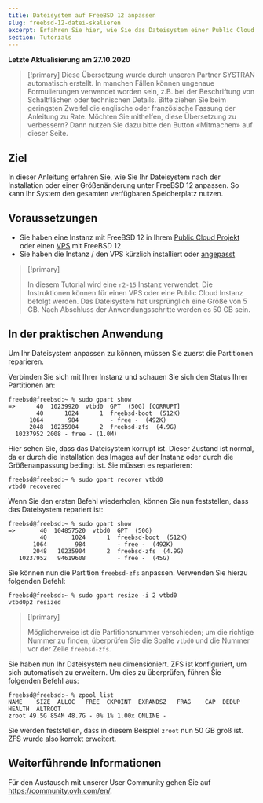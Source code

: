 ```yaml
---
title: Dateisystem auf FreeBSD 12 anpassen
slug: freebsd-12-datei-skalieren
excerpt: Erfahren Sie hier, wie Sie das Dateisystem einer Public Cloud Instanz oder eines VPS unter FreeBSD 12 anpassen
section: Tutorials
---
```


**Letzte Aktualisierung am 27.10.2020**

> [!primary]
> Diese Übersetzung wurde durch unseren Partner SYSTRAN automatisch erstellt. In manchen Fällen können ungenaue Formulierungen verwendet worden sein, z.B. bei der Beschriftung von Schaltflächen oder technischen Details. Bitte ziehen Sie beim geringsten Zweifel die englische oder französische Fassung der Anleitung zu Rate. Möchten Sie mithelfen, diese Übersetzung zu verbessern? Dann nutzen Sie dazu bitte den Button «Mitmachen» auf dieser Seite.
>

## Ziel

In dieser Anleitung erfahren Sie, wie Sie Ihr Dateisystem nach der Installation oder einer Größenänderung unter FreeBSD 12 anpassen. So kann Ihr System den gesamten verfügbaren Speicherplatz nutzen.

## Voraussetzungen

- Sie haben eine Instanz mit FreeBSD 12 in Ihrem [Public Cloud Projekt](https://www.ovhcloud.com/de/public-cloud/) oder einen [VPS](https://www.ovhcloud.com/de/vps/) mit FreeBSD 12
- Sie haben die Instanz / den VPS kürzlich installiert oder [angepasst](../nderung_der_groe_einer_instanz/)

> [!primary]
>
> In diesem Tutorial wird eine `r2-15` Instanz verwendet. Die Instruktionen können für einen VPS oder eine Public Cloud Instanz befolgt werden. Das Dateisystem hat ursprünglich eine Größe von 5 GB. Nach Abschluss der Anwendungsschritte werden es 50 GB sein.
>

## In der praktischen Anwendung

Um Ihr Dateisystem anpassen zu können, müssen Sie zuerst die Partitionen reparieren.

Verbinden Sie sich mit Ihrer Instanz und schauen Sie sich den Status Ihrer Partitionen an:

```
freebsd@freebsd:~ % sudo gpart show
=>      40  10239920  vtbd0  GPT  (50G) [CORRUPT]
        40      1024      1  freebsd-boot  (512K)
      1064       984         - free -  (492K)
      2048  10235904      2  freebsd-zfs  (4.9G)
  10237952 2008 - free - (1.0M)
```

Hier sehen Sie, dass das Dateisystem korrupt ist. Dieser Zustand ist normal, da er durch die Installation des Images auf der Instanz oder durch die Größenanpassung bedingt ist. Sie müssen es reparieren:

```
freebsd@freebsd:~ % sudo gpart recover vtbd0
vtbd0 recovered
```

Wenn Sie den ersten Befehl wiederholen, können Sie nun feststellen, dass das Dateisystem repariert ist:

```
freebsd@freebsd:~ % sudo gpart show
=>       40  104857520  vtbd0  GPT  (50G)
         40       1024      1  freebsd-boot  (512K)
       1064        984         - free -  (492K)
       2048   10235904      2  freebsd-zfs  (4.9G)
   10237952   94619608         - free -  (45G)
```

Sie können nun die Partition `freebsd-zfs` anpassen. Verwenden Sie hierzu folgenden Befehl:

```
freebsd@freebsd:~ % sudo gpart resize -i 2 vtbd0
vtbd0p2 resized
```

> [!primary]
>
> Möglicherweise ist die Partitionsnummer verschieden; um die richtige Nummer zu finden, überprüfen Sie die Spalte `vtbd0` und die Nummer vor der Zeile `freebsd-zfs`.
>

Sie haben nun Ihr Dateisystem neu dimensioniert. ZFS ist konfiguriert, um sich automatisch zu erweitern. Um dies zu überprüfen, führen Sie folgenden Befehl aus:

```
freebsd@freebsd:~ % zpool list
NAME    SIZE  ALLOC   FREE  CKPOINT  EXPANDSZ   FRAG    CAP  DEDUP  HEALTH  ALTROOT
zroot 49.5G 854M 48.7G - 0% 1% 1.00x ONLINE -
```

Sie werden feststellen, dass in diesem Beispiel `zroot` nun 50 GB groß ist. ZFS wurde also korrekt erweitert.

## Weiterführende Informationen

Für den Austausch mit unserer User Community gehen Sie auf <https://community.ovh.com/en/>.
